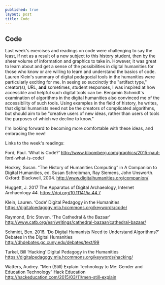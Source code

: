 ```yaml
---
published: true
layout: post
title: Code
---
```

## Code

Last week's exercises and readings on code were challenging to say the least, if not as a result of a new subject to this history student, then by the sheer volume of information and graphics to take in. However, it was great to learn about and get a sense of the possibilities in digital humanities for those who know or are willing to learn and understand the basics of code. Lauren Klein's summary of digital pedagocial tools in the humanities were particularly exciting for me. In seeing so succinctly the "artifact type," creator(s), URL, ****and**** sometimes, student responses, I was inspired at how accessible and helpful such digital tools can be. Benjamin Schmidt's examination of algorithms in the digital humanities also convinced me of the accessibility of such tools. Using examples in the field of history, he writes, that digital humanists need not be the creators of complicated algorithms, but should aim to be "creative users of new ideas, rather than users of tools the purposes of which we decline to know." 

I'm looking forward to becoming more comfortable with these ideas, and embracing the new! 

Links to the week's readings:

Ford, Paul. ‘What is Code?’ http://www.bloomberg.com/graphics/2015-paul-ford-what-is-code/

Hockey, Susan. “The History of Humanities Computing” in A Companion to Digital Humanities, ed. Susan Schreibman, Ray Siemens, John Unsworth. Oxford: Blackwell, 2004. http://www.digitalhumanities.org/companion/

Huggett, J. 2017 The Apparatus of Digital Archaeology, Internet Archaeology 44. https://doi.org/10.11141/ia.44.7

Klein, Lauren. ‘Code’ Digital Pedagogy in the Humanities https://digitalpedagogy.mla.hcommons.org/keywords/code/

Raymond, Eric Steven. ‘The Cathedral & the Bazaar’ http://www.catb.org/esr/writings/cathedral-bazaar/cathedral-bazaar/

Schmidt, Ben. 2016. ‘Do Digital Humanists Need to Understand Algorithms?’ Debates in the Digital Humanities http://dhdebates.gc.cuny.edu/debates/text/99

Turkel, Bill ‘Hacking’ Digital Pedagogy in the Humanities https://digitalpedagogy.mla.hcommons.org/keywords/hacking/

Watters, Audrey. “Men (Still) Explain Technology to Me: Gender and Education Technology” Hack Education http://hackeducation.com/2015/03/11/men-still-explain
